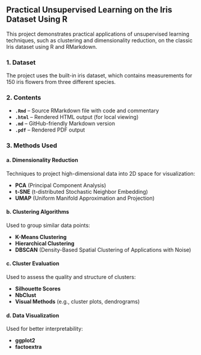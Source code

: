 ## Practical Unsupervised Learning on the Iris Dataset Using R
This project demonstrates practical applications of unsupervised learning techniques, such as clustering and dimensionality reduction, on the classic Iris dataset using R and RMarkdown.  

### 1.	Dataset

  The project uses the built-in iris dataset, which contains measurements for 150 iris flowers from three different species.  
  
### 2. Contents

- **`.Rmd`** – Source RMarkdown file with code and commentary  
- **`.html`** – Rendered HTML output (for local viewing)  
- **`.md`** – GitHub-friendly Markdown version  
- **`.pdf`** – Rendered PDF output  

### 3. Methods Used

#### a. Dimensionality Reduction
Techniques to project high-dimensional data into 2D space for visualization:

- **PCA** (Principal Component Analysis)  
- **t-SNE** (t-distributed Stochastic Neighbor Embedding)  
- **UMAP** (Uniform Manifold Approximation and Projection)  

#### b. Clustering Algorithms
Used to group similar data points:

- **K-Means Clustering**  
- **Hierarchical Clustering**  
- **DBSCAN** (Density-Based Spatial Clustering of Applications with Noise)  

#### c. Cluster Evaluation
Used to assess the quality and structure of clusters:

- **Silhouette Scores**  
- **NbClust**  
- **Visual Methods** (e.g., cluster plots, dendrograms)  

#### d. Data Visualization
Used for better interpretability:

- **ggplot2**  
- **factoextra**  
